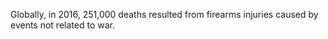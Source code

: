 Globally, in 2016, 251,000 deaths resulted from firearms injuries caused by events not related to war.
